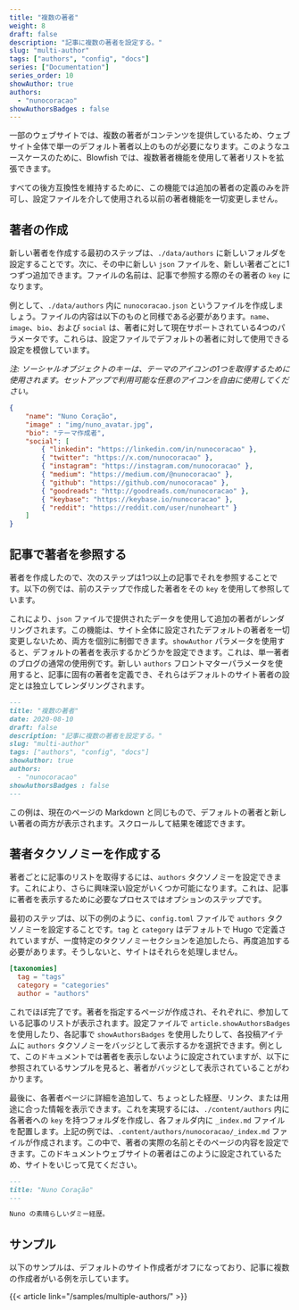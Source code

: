 ```yaml
---
title: "複数の著者"
weight: 8
draft: false
description: "記事に複数の著者を設定する。"
slug: "multi-author"
tags: ["authors", "config", "docs"]
series: ["Documentation"]
series_order: 10
showAuthor: true
authors:
  - "nunocoracao"
showAuthorsBadges : false 
---
```



一部のウェブサイトでは、複数の著者がコンテンツを提供しているため、ウェブサイト全体で単一のデフォルト著者以上のものが必要になります。このようなユースケースのために、Blowfish では、複数著者機能を使用して著者リストを拡張できます。

すべての後方互換性を維持するために、この機能では追加の著者の定義のみを許可し、設定ファイルを介して使用される以前の著者機能を一切変更しません。

## 著者の作成

新しい著者を作成する最初のステップは、`./data/authors` に新しいフォルダを設定することです。次に、その中に新しい `json` ファイルを、新しい著者ごとに1つずつ追加できます。ファイルの名前は、記事で参照する際のその著者の `key` になります。

例として、`./data/authors` 内に `nunocoracao.json` というファイルを作成しましょう。ファイルの内容は以下のものと同様である必要があります。`name`、`image`、`bio`、および `social` は、著者に対して現在サポートされている4つのパラメータです。これらは、設定ファイルでデフォルトの著者に対して使用できる設定を模倣しています。

_注: ソーシャルオブジェクトのキーは、テーマのアイコンの1つを取得するために使用されます。セットアップで利用可能な任意のアイコンを自由に使用してください。_

```json
{
    "name": "Nuno Coração",
    "image" : "img/nuno_avatar.jpg",
    "bio": "テーマ作成者",
    "social": [
        { "linkedin": "https://linkedin.com/in/nunocoracao" },
        { "twitter": "https://x.com/nunocoracao" },
        { "instagram": "https://instagram.com/nunocoracao" },
        { "medium": "https://medium.com/@nunocoracao" },
        { "github": "https://github.com/nunocoracao" },
        { "goodreads": "http://goodreads.com/nunocoracao" },
        { "keybase": "https://keybase.io/nunocoracao" },
        { "reddit": "https://reddit.com/user/nunoheart" }
    ]
}
```

## 記事で著者を参照する

著者を作成したので、次のステップは1つ以上の記事でそれを参照することです。以下の例では、前のステップで作成した著者をその `key` を使用して参照しています。

これにより、`json` ファイルで提供されたデータを使用して追加の著者がレンダリングされます。この機能は、サイト全体に設定されたデフォルトの著者を一切変更しないため、両方を個別に制御できます。`showAuthor` パラメータを使用すると、デフォルトの著者を表示するかどうかを設定できます。これは、単一著者のブログの通常の使用例です。新しい `authors` フロントマターパラメータを使用すると、記事に固有の著者を定義でき、それらはデフォルトのサイト著者の設定とは独立してレンダリングされます。

```md
---
title: "複数の著者"
date: 2020-08-10
draft: false
description: "記事に複数の著者を設定する。"
slug: "multi-author"
tags: ["authors", "config", "docs"]
showAuthor: true
authors:
  - "nunocoracao"
showAuthorsBadges : false 
---
```

この例は、現在のページの Markdown と同じもので、デフォルトの著者と新しい著者の両方が表示されます。スクロールして結果を確認できます。

## 著者タクソノミーを作成する

著者ごとに記事のリストを取得するには、`authors` タクソノミーを設定できます。これにより、さらに興味深い設定がいくつか可能になります。これは、記事に著者を表示するために必要なプロセスではオプションのステップです。

最初のステップは、以下の例のように、`config.toml` ファイルで `authors` タクソノミーを設定することです。`tag` と `category` はデフォルトで Hugo で定義されていますが、一度特定のタクソノミーセクションを追加したら、再度追加する必要があります。そうしないと、サイトはそれらを処理しません。

```toml
[taxonomies]
  tag = "tags"
  category = "categories"
  author = "authors"
```

これでほぼ完了です。著者を指定するページが作成され、それぞれに、参加している記事のリストが表示されます。設定ファイルで `article.showAuthorsBadges` を使用したり、各記事で `showAuthorsBadges` を使用したりして、各投稿アイテムに `authors` タクソノミーをバッジとして表示するかを選択できます。例として、このドキュメントでは著者を表示しないように設定されていますが、以下に参照されているサンプルを見ると、著者がバッジとして表示されていることがわかります。

最後に、各著者ページに詳細を追加して、ちょっとした経歴、リンク、または用途に合った情報を表示できます。これを実現するには、`./content/authors` 内に各著者への `key` を持つフォルダを作成し、各フォルダ内に `_index.md` ファイルを配置します。上記の例では、`.content/authors/nunocoracao/_index.md` ファイルが作成されます。この中で、著者の実際の名前とそのページの内容を設定できます。このドキュメントウェブサイトの著者はこのように設定されているため、サイトをいじって見てください。

```md
---
title: "Nuno Coração"
---

Nuno の素晴らしいダミー経歴。

```

## サンプル

以下のサンプルは、デフォルトのサイト作成者がオフになっており、記事に複数の作成者がいる例を示しています。

{{< article link="/samples/multiple-authors/" >}}
